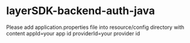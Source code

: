 layerSDK-backend-auth-java
==========================

Please add application.properties file into resource/config directory with content
appId=your app id
providerId=your provider id
